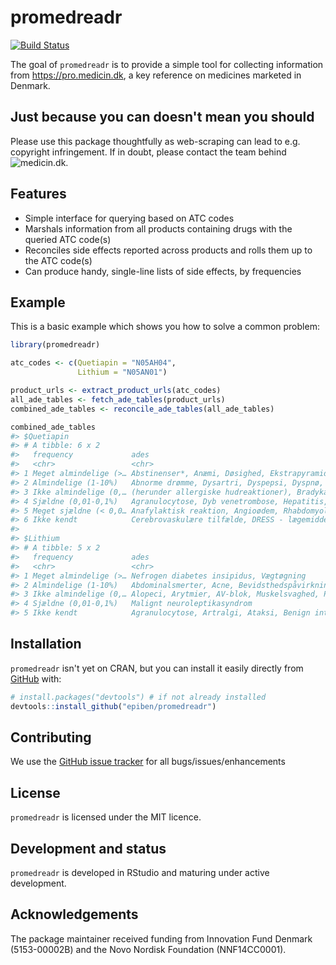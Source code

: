 
<!-- README.md is generated from README.Rmd. Please edit that file -->
# promedreadr

<!-- badges: start -->
[![Build Status](https://travis-ci.com/epiben/promedreadr.svg?token=jPFag7F7DJzmhXYLiSqy&branch=main)](https://travis-ci.com/epiben/promedreadr) <!-- badges: end -->

The goal of `promedreadr` is to provide a simple tool for collecting information from <https://pro.medicin.dk>, a key reference on medicines marketed in Denmark.

## Just because you can doesn't mean you should

Please use this package thoughtfully as web-scraping can lead to e.g. copyright infringement. If in doubt, please contact the team behind ![medicin.dk](https://www.medicin.dk).

## Features

-   Simple interface for querying based on ATC codes
-   Marshals information from all products containing drugs with the queried ATC code(s)
-   Reconciles side effects reported across products and rolls them up to the ATC code(s)
-   Can produce handy, single-line lists of side effects, by frequencies

## Example

This is a basic example which shows you how to solve a common problem:

``` r
library(promedreadr)

atc_codes <- c(Quetiapin = "N05AH04",
               Lithium = "N05AN01")

product_urls <- extract_product_urls(atc_codes)
all_ade_tables <- fetch_ade_tables(product_urls)
combined_ade_tables <- reconcile_ade_tables(all_ade_tables)

combined_ade_tables
#> $Quetiapin
#> # A tibble: 6 x 2
#>   frequency             ades                                                    
#>   <chr>                 <chr>                                                   
#> 1 Meget almindelige (>… Abstinenser*, Anæmi, Døsighed, Ekstrapyramidale gener, …
#> 2 Almindelige (1-10%)   Abnorme drømme, Dysartri, Dyspepsi, Dyspnø, Eosinofili,…
#> 3 Ikke almindelige (0,… (herunder allergiske hudreaktioner), Bradykardi, Diabet…
#> 4 Sjældne (0,01-0,1%)   Agranulocytose, Dyb venetrombose, Hepatitis, Hypotermi,…
#> 5 Meget sjældne (< 0,0… Anafylaktisk reaktion, Angioødem, Rhabdomyolyse, Steven…
#> 6 Ikke kendt            Cerebrovaskulære tilfælde, DRESS - lægemiddelreaktion m…
#> 
#> $Lithium
#> # A tibble: 5 x 2
#>   frequency             ades                                                    
#>   <chr>                 <chr>                                                   
#> 1 Meget almindelige (>… Nefrogen diabetes insipidus, Vægtøgning                 
#> 2 Almindelige (1-10%)   Abdominalsmerter, Acne, Bevidsthedspåvirkning, Diarré, …
#> 3 Ikke almindelige (0,… Alopeci, Arytmier, AV-blok, Muskelsvaghed, Parkinsonism…
#> 4 Sjældne (0,01-0,1%)   Malignt neuroleptikasyndrom                             
#> 5 Ikke kendt            Agranulocytose, Artralgi, Ataksi, Benign intrakraniel t…
```

## Installation

`promedreadr` isn't yet on CRAN, but you can install it easily directly from [GitHub](https://github.com/) with:

``` r
# install.packages("devtools") # if not already installed
devtools::install_github("epiben/promedreadr")
```

## Contributing

We use the [GitHub issue tracker](https://www.github.com/epiben/promedreadr/issues) for all bugs/issues/enhancements

## License

`promedreadr` is licensed under the MIT licence.

## Development and status

`promedreadr` is developed in RStudio and maturing under active development.

## Acknowledgements

The package maintainer received funding from Innovation Fund Denmark (5153-00002B) and the Novo Nordisk Foundation (NNF14CC0001).
